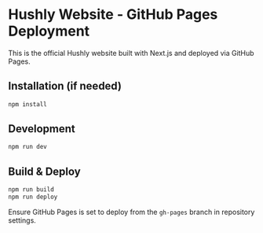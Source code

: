 # Hushly Website - GitHub Pages Deployment

This is the official Hushly website built with Next.js and deployed via GitHub Pages.

## Installation (if needed)
```sh
npm install
```

## Development
```sh
npm run dev
```

## Build & Deploy
```sh
npm run build
npm run deploy
```

Ensure GitHub Pages is set to deploy from the `gh-pages` branch in repository settings.
